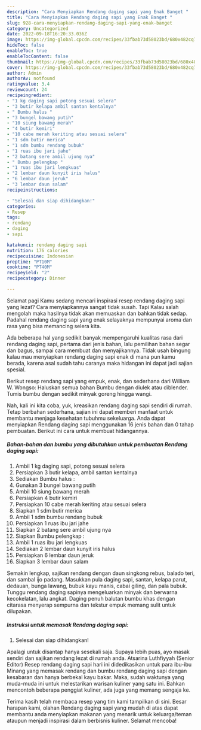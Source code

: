 ```yaml
---
description: "Cara Menyiapkan Rendang daging sapi yang Enak Banget "
title: "Cara Menyiapkan Rendang daging sapi yang Enak Banget "
slug: 928-cara-menyiapkan-rendang-daging-sapi-yang-enak-banget
category: Uncategorized
date: 2022-09-18T16:20:33.036Z
image: https://img-global.cpcdn.com/recipes/33fbab73d58023bd/680x482cq70/rendang-daging-sapi-foto-resep-utama.jpg
hideToc: false
enableToc: true
enableTocContent: false
thumbnail: https://img-global.cpcdn.com/recipes/33fbab73d58023bd/680x482cq70/rendang-daging-sapi-foto-resep-utama.jpg
cover: https://img-global.cpcdn.com/recipes/33fbab73d58023bd/680x482cq70/rendang-daging-sapi-foto-resep-utama.jpg
author: Admin
authorAv: notfound
ratingvalue: 3.4
reviewcount: 24
recipeingredient:
- "1 kg daging sapi potong sesuai selera"
- "3 butir kelapa ambil santan kentalnya"
- " Bumbu halus "
- "3 bungel bawang putih"
- "10 siung bawang merah"
- "4 butir kemiri"
- "10 cabe merah keriting atau sesuai selera"
- "1 sdm butir merica"
- "1 sdm bumbu rendang bubuk"
- "1 ruas ibu jari jahe"
- "2 batang sere ambil ujung nya"
- " Bumbu pelengkap "
- "1 ruas ibu jari lengkuas"
- "2 lembar daun kunyit iris halus"
- "6 lembar daun jeruk"
- "3 lembar daun salam"
recipeinstructions:

- "Selesai dan siap dihidangkan!"
categories:
- Resep
tags:
- rendang
- daging
- sapi

katakunci: rendang daging sapi 
nutrition: 176 calories
recipecuisine: Indonesian
preptime: "PT10M"
cooktime: "PT40M"
recipeyield: "2"
recipecategory: Dinner

---
```



Selamat pagi Kamu sedang mencari inspirasi resep rendang daging sapi yang lezat? Cara menyiapkannya sangat tidak susah. Tapi Kalau salah mengolah maka hasilnya tidak akan memuaskan dan bahkan tidak sedap. Padahal rendang daging sapi yang enak selayaknya mempunyai aroma dan rasa yang bisa memancing selera kita.


Ada beberapa hal yang sedikit banyak mempengaruhi kualitas rasa dari rendang daging sapi, pertama dari jenis bahan, lalu pemilihan bahan segar dan bagus, sampai cara membuat dan menyajikannya. Tidak usah bingung kalau mau menyiapkan rendang daging sapi enak di mana pun kamu berada, karena asal sudah tahu caranya maka hidangan ini dapat jadi sajian spesial.

Berikut resep rendang sapi yang empuk, enak, dan sederhana dari William W. Wongso: Haluskan semua bahan Bumbu dengan diulek atau diblender. Tumis bumbu dengan sedikit minyak goreng hingga wangi.


Nah, kali ini kita coba, yuk, kreasikan rendang daging sapi sendiri di rumah. Tetap berbahan sederhana, sajian ini dapat memberi manfaat untuk membantu menjaga kesehatan tubuhmu sekeluarga. Anda dapat menyiapkan Rendang daging sapi menggunakan 16 jenis bahan dan 0 tahap pembuatan. Berikut ini cara untuk membuat hidangannya.

<!--inarticleads1-->

##### Bahan-bahan dan bumbu yang dibutuhkan untuk pembuatan Rendang daging sapi:

1. Ambil 1 kg daging sapi, potong sesuai selera
1. Persiapkan 3 butir kelapa, ambil santan kentalnya
1. Sediakan  Bumbu halus :
1. Gunakan 3 bungel bawang putih
1. Ambil 10 siung bawang merah
1. Persiapkan 4 butir kemiri
1. Persiapkan 10 cabe merah keriting atau sesuai selera
1. Siapkan 1 sdm butir merica
1. Ambil 1 sdm bumbu rendang bubuk
1. Persiapkan 1 ruas ibu jari jahe
1. Siapkan 2 batang sere ambil ujung nya
1. Siapkan  Bumbu pelengkap :
1. Ambil 1 ruas ibu jari lengkuas
1. Sediakan 2 lembar daun kunyit iris halus
1. Persiapkan 6 lembar daun jeruk
1. Siapkan 3 lembar daun salam


Semakin lengkap, sajikan rendang dengan daun singkong rebus, balado teri, dan sambal ijo padang. Masukkan pula daging sapi, santan, kelapa parut, dedauan, bunga lawang, bubuk kayu manis, cabai giling, dan pala bubuk. Tunggu rendang daging sapinya mengeluarkan minyak dan berwarna kecokelatan, lalu angkat. Daging penuh balutan bumbu khas dengan citarasa menyerap sempurna dan tekstur empuk memang sulit untuk dilupakan. 

<!--inarticleads2-->

##### Instruksi untuk memasak Rendang daging sapi:


1. Selesai dan siap dihidangkan!

Apalagi untuk disantap hanya sesekali saja. Supaya lebih puas, ayo masak sendiri dan sajikan rendang lezat di rumah anda. Atsarina Luthfiyyah (Senior Editor) Resep rendang daging sapi hari ini didedikasikan untuk para ibu-ibu Minang yang memasak rendang dan bumbu rendang daging sapi dengan kesabaran dan hanya berbekal kayu bakar. Maka, sudah waktunya yang muda-muda ini untuk melestarikan warisan kuliner yang satu ini. Bahkan mencontoh beberapa penggiat kuliner, ada juga yang memang sengaja ke. 

Terima kasih telah membaca resep yang tim kami tampilkan di sini. Besar harapan kami, olahan Rendang daging sapi yang mudah di atas dapat membantu anda menyiapkan makanan yang menarik untuk keluarga/teman ataupun menjadi inspirasi dalam berbisnis kuliner. Selamat mencoba!
